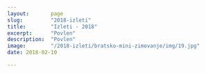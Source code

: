 ```yaml
---
layout:       page
slug:         "2018-izleti"
title:        "Izleti - 2018"
excerpt:      "Povlen"
description:  "Povlen"
image:        "/2018-izleti/bratsko-mini-zimovanje/img/19.jpg"
date: 2018-02-10

---
```


